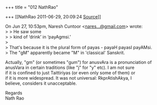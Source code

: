 +++
title = "012 NathRao"

+++
[[NathRao	2011-06-29, 20:09:24 [Source](https://groups.google.com/g/samskrita/c/rknzEBq63Lg)]]



  
  
On Jun 27, 10:53pm, Naresh Cuntoor \<[nares...@gmail.com]()\> wrote:  
\> \> He saw some  
\> \> kind of ‘drink’ in ‘payAgmsi.’  
\>  
\> That's because it is the plural form of payas - payaH payasI payAMsi.  
\> The "gM" apparently became "M" in 'classical' Sanskrit.  
  

Actually, "gm" (or sometimes "gum") for anusvAra is a pronunciation of  
anusVara in certain traditions (like "j" for "y" etc). I am not sure  
if it is confined to just Taittiriyas (or even only some of them) or  
if it is more widespread. It was not universal: RkprAtishAkya, I  
believe, considers it unacceptable.  
  
Regards  
Nath Rao  

